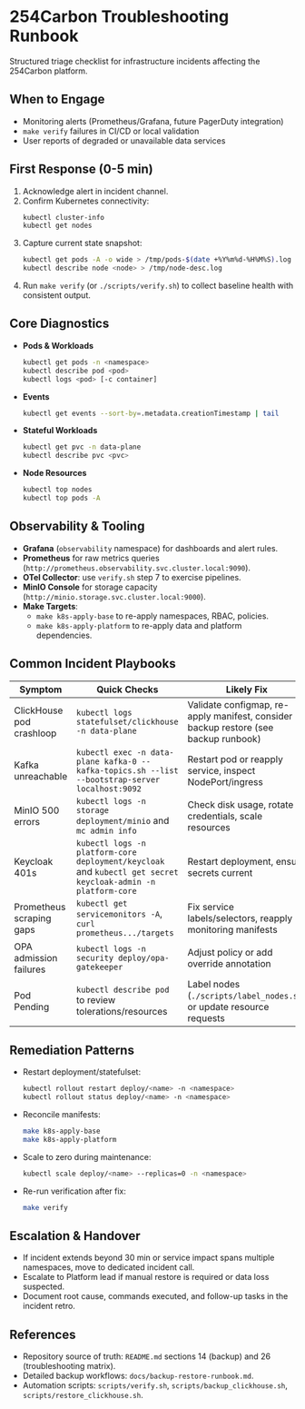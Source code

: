 # 254Carbon Troubleshooting Runbook

Structured triage checklist for infrastructure incidents affecting the 254Carbon platform.

## When to Engage
- Monitoring alerts (Prometheus/Grafana, future PagerDuty integration)
- `make verify` failures in CI/CD or local validation
- User reports of degraded or unavailable data services

## First Response (0-5 min)
1. Acknowledge alert in incident channel.
2. Confirm Kubernetes connectivity:
   ```bash
   kubectl cluster-info
   kubectl get nodes
   ```
3. Capture current state snapshot:
   ```bash
   kubectl get pods -A -o wide > /tmp/pods-$(date +%Y%m%d-%H%M%S).log
   kubectl describe node <node> > /tmp/node-desc.log
   ```
4. Run `make verify` (or `./scripts/verify.sh`) to collect baseline health with consistent output.

## Core Diagnostics
- **Pods & Workloads**
  ```bash
  kubectl get pods -n <namespace>
  kubectl describe pod <pod>
  kubectl logs <pod> [-c container]
  ```
- **Events**
  ```bash
  kubectl get events --sort-by=.metadata.creationTimestamp | tail
  ```
- **Stateful Workloads**
  ```bash
  kubectl get pvc -n data-plane
  kubectl describe pvc <pvc>
  ```
- **Node Resources**
  ```bash
  kubectl top nodes
  kubectl top pods -A
  ```

## Observability & Tooling
- **Grafana** (`observability` namespace) for dashboards and alert rules.
- **Prometheus** for raw metrics queries (`http://prometheus.observability.svc.cluster.local:9090`).
- **OTel Collector**: use `verify.sh` step 7 to exercise pipelines.
- **MinIO Console** for storage capacity (`http://minio.storage.svc.cluster.local:9000`).
- **Make Targets**:
  - `make k8s-apply-base` to re-apply namespaces, RBAC, policies.
  - `make k8s-apply-platform` to re-apply data and platform dependencies.

## Common Incident Playbooks
| Symptom | Quick Checks | Likely Fix |
|---------|--------------|------------|
| ClickHouse pod crashloop | `kubectl logs statefulset/clickhouse -n data-plane` | Validate configmap, re-apply manifest, consider backup restore (see backup runbook) |
| Kafka unreachable | `kubectl exec -n data-plane kafka-0 -- kafka-topics.sh --list --bootstrap-server localhost:9092` | Restart pod or reapply service, inspect NodePort/ingress |
| MinIO 500 errors | `kubectl logs -n storage deployment/minio` and `mc admin info` | Check disk usage, rotate credentials, scale resources |
| Keycloak 401s | `kubectl logs -n platform-core deployment/keycloak` and `kubectl get secret keycloak-admin -n platform-core` | Restart deployment, ensure secrets current |
| Prometheus scraping gaps | `kubectl get servicemonitors -A`, `curl prometheus.../targets` | Fix service labels/selectors, reapply monitoring manifests |
| OPA admission failures | `kubectl logs -n security deploy/opa-gatekeeper` | Adjust policy or add override annotation |
| Pod Pending | `kubectl describe pod` to review tolerations/resources | Label nodes (`./scripts/label_nodes.sh`) or update resource requests |

## Remediation Patterns
- Restart deployment/statefulset:
  ```bash
  kubectl rollout restart deploy/<name> -n <namespace>
  kubectl rollout status deploy/<name> -n <namespace>
  ```
- Reconcile manifests:
  ```bash
  make k8s-apply-base
  make k8s-apply-platform
  ```
- Scale to zero during maintenance:
  ```bash
  kubectl scale deploy/<name> --replicas=0 -n <namespace>
  ```
- Re-run verification after fix:
  ```bash
  make verify
  ```

## Escalation & Handover
- If incident extends beyond 30 min or service impact spans multiple namespaces, move to dedicated incident call.
- Escalate to Platform lead if manual restore is required or data loss suspected.
- Document root cause, commands executed, and follow-up tasks in the incident retro.

## References
- Repository source of truth: `README.md` sections 14 (backup) and 26 (troubleshooting matrix).
- Detailed backup workflows: `docs/backup-restore-runbook.md`.
- Automation scripts: `scripts/verify.sh`, `scripts/backup_clickhouse.sh`, `scripts/restore_clickhouse.sh`.
